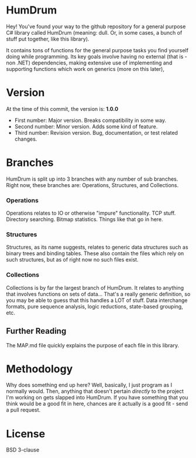 # HumDrum
Hey! You've found your way to the github repository for a general purpose C# library called HumDrum (meaning: dull. Or, in some cases, a bunch of stuff put together, like this library).

It contains tons of functions for the general purpose tasks you find yourself doing while programming. Its key goals involve having no external (that is - non .NET) dependencies, making extensive use of implementing and supporting functions which work on generics (more on this later),

# Version
At the time of this commit, the version is:
**1.0.0**
* First number: Major version. Breaks compatibility in some way.
* Second number: Minor version. Adds some kind of feature.
* Third number: Revision version. Bug, documentation, or test related changes.

# Branches
HumDrum is split up into 3 branches with any number of sub branches. Right now, these branches are: Operations, Structures, and Collections.

### Operations
Operations relates to IO or otherwise "impure" functionality. TCP stuff. Directory searching. Bitmap statistics. Things like that go in here.

### Structures
Structures, as its name suggests, relates to generic data structures such as binary trees and binding tables. These also contain the files which rely on such structures, but as of right now no such files exist.

### Collections
Collections is by far the largest branch of HumDrum. It relates to anything that involves functions on sets of data... That's a really generic definition, so you may be able to guess that this handles a LOT of stuff. Data interchange formats, pure sequence analysis, logic reductions, state-based grouping, etc.

## Further Reading
The MAP.md file quickly explains the purpose of each file in this library.

# Methodology
Why does something end up here? Well, basically, I just program as I normally would. Then, anything that doesn't pertain *directly* to the project I'm working on gets slapped into HumDrum. If you have something that you think would be a good fit in here, chances are it actually is a good fit - send a pull request.

# License
BSD 3-clause
